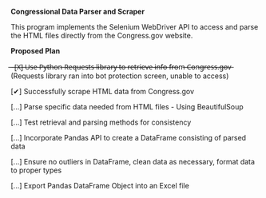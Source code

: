 **Congressional Data Parser and Scraper**

This program implements the Selenium WebDriver API to access and parse the HTML files directly from the Congress.gov website.

**Proposed Plan**

 ̶ ̶ ̶[̶X̶]̶ ̶U̶s̶e̶ ̶P̶y̶t̶h̶o̶n̶ ̶R̶e̶q̶u̶e̶s̶t̶s̶ ̶l̶i̶b̶r̶a̶r̶y̶ ̶t̶o̶ ̶r̶e̶t̶r̶i̶e̶v̶e̶ ̶i̶n̶f̶o̶ ̶f̶r̶o̶m̶ ̶C̶o̶n̶g̶r̶e̶s̶s̶.̶g̶o̶v̶ (Requests library ran into bot protection screen, unable to access)
 
  [✔] Successfully scrape HTML data from Congress.gov
  
  [...] Parse specific data needed from HTML files - Using BeautifulSoup
  
  [...] Test retrieval and parsing methods for consistency
  
  [...] Incorporate Pandas API to create a DataFrame consisting of parsed data
  
  [...] Ensure no outliers in DataFrame, clean data as necessary, format data to proper types
  
  [...] Export Pandas DataFrame Object into an Excel file

